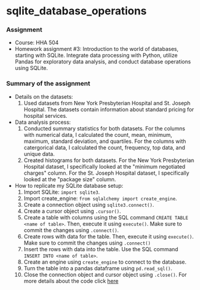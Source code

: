 # sqlite_database_operations

### **Assignment**
- Course: HHA 504
- Homework assignment #3: Introduction to the world of databases, starting with SQLite. Integrate data processing with Python, utilize Pandas for exploratory data analysis, and conduct database operations using SQLite.

### **Summary of the assignment**
- Details on the datasets:
    1. Used datasets from New York Presbyterian Hospital and St. Joseph Hospital. The datasets contain information about standard pricing for hospital services.
- Data analysis process:
    1. Conducted summary statistics for both datasets. For the columns with numerical data, I calculated the count, mean, minimum, maximum, standard deviation, and quartiles. For the columns with catergorical data, I calculated the count, frequency, top data, and unique data.
    2. Created histograms for both datasets. For the New York Presbyterian Hospital dataset, I specifically looked at the "minimum negotiated charges" column. For the St. Joseph Hospital dataset, I specifically looked at the "package size" column.
- How to replicate my SQLite database setup:
    1. Import SQLite: `import sqlite3`.
    2. Import create_engine: `from sqlalchemy import create_engine`.
    3. Create a connection object using `sqlite3.connect()`.
    4. Create a cursor object using `.cursor()`.
    6. Create a table with columns using the SQL command `CREATE TABLE <name of table>`. Then, execute it using `execute()`. Make sure to commit the changes using `.connect()`.
    7. Create rows with data for the table. Then, execute it using `execute()`. Make sure to commit the changes using `.connect()`
    8. Insert the rows with data into the table. Use the SQL command `INSERT INTO <name of table>`.
    9. Create an engine using `create_engine` to connect to the database.
    10. Turn the table into a pandas dataframe using `pd.read_sql()`.
    11. Close the connection object and cursor object using `.close()`.
    For more details about the code click [here](https://github.com/Beczheng/sqlite_database_operations/blob/main/HHA_504_HW_3.ipynb)
